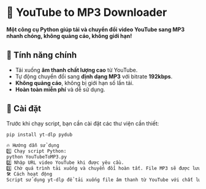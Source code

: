 # 🎵 YouTube to MP3 Downloader  

**Một công cụ Python giúp tải và chuyển đổi video YouTube sang MP3 nhanh chóng, không quảng cáo, không giới hạn!**  

## 📌 Tính năng chính  
- Tải xuống **âm thanh chất lượng cao** từ YouTube.  
- Tự động chuyển đổi sang **định dạng MP3** với bitrate **192kbps**.  
- **Không quảng cáo**, không bị giới hạn số lần tải.  
- **Hoàn toàn miễn phí** và dễ sử dụng.  

## 🚀 Cài đặt  

Trước khi chạy script, bạn cần cài đặt các thư viện cần thiết:  

```bash
pip install yt-dlp pydub

🔥 Hướng dẫn sử dụng
1️⃣ Chạy script Python:
python YouTubeToMP3.py
2️⃣ Nhập URL video YouTube khi được yêu cầu.
3️⃣ Chờ quá trình tải xuống và chuyển đổi hoàn tất. File MP3 sẽ được lưu trong thư mục downloads.
🛠️ Cách hoạt động
Script sử dụng yt-dlp để tải xuống file âm thanh từ YouTube với chất lượng tốt nhất, sau đó chuyển đổi sang MP3.
